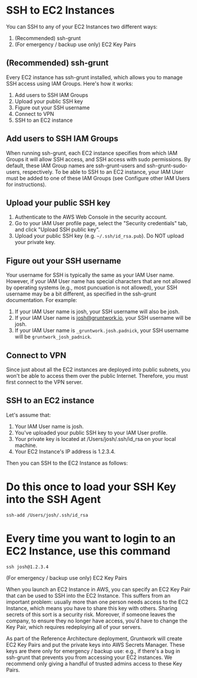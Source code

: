 # SSH to EC2 Instances 
You can SSH to any of your EC2 Instances two different ways:
1. (Recommended) ssh-grunt
1. (For emergency / backup use only) EC2 Key Pairs

## (Recommended) ssh-grunt

Every EC2 instance has ssh-grunt installed, which allows you to manage SSH access using IAM Groups. Here's how it works:

1. Add users to SSH IAM Groups
1. Upload your public SSH key
1. Figure out your SSH username
1. Connect to VPN
1. SSH to an EC2 instance

## Add users to SSH IAM Groups

When running ssh-grunt, each EC2 instance specifies from which IAM Groups it will allow SSH access, and SSH access with sudo permissions. By default, these IAM Group names are ssh-grunt-users and ssh-grunt-sudo-users, respectively. To be able to SSH to an EC2 instance, your IAM User must be added to one of these IAM Groups (see Configure other IAM Users for instructions).

## Upload your public SSH key

1. Authenticate to the AWS Web Console in the security account.
1. Go to your IAM User profile page, select the "Security credentials" tab, and click "Upload SSH public key".
1. Upload your public SSH key (e.g. `~/.ssh/id_rsa.pub`). Do NOT upload your private key.

## Figure out your SSH username

Your username for SSH is typically the same as your IAM User name. However, if your IAM User name has special characters that are not allowed by operating systems (e.g., most puncuation is not allowed), your SSH username may be a bit different, as specified in the ssh-grunt documentation. For example:

1. If your IAM User name is josh, your SSH username will also be josh.
1. If your IAM User name is josh@gruntwork.io, your SSH username will be josh.
1. If your IAM User name is `_gruntwork.josh.padnick`, your SSH username will be `gruntwork_josh_padnick`.

## Connect to VPN

Since just about all the EC2 instances are deployed into public subnets, you won't be able to access them over the public Internet. Therefore, you must first connect to the VPN server.

## SSH to an EC2 instance

Let's assume that:

1.  Your IAM User name is josh.
1.  You've uploaded your public SSH key to your IAM User profile.
1.  Your private key is located at /Users/josh/.ssh/id_rsa on your local machine.
1.  Your EC2 Instance's IP address is 1.2.3.4.

Then you can SSH to the EC2 Instance as follows:

# Do this once to load your SSH Key into the SSH Agent
`ssh-add /Users/josh/.ssh/id_rsa`

# Every time you want to login to an EC2 Instance, use this command
`ssh josh@1.2.3.4`

(For emergency / backup use only) EC2 Key Pairs

When you launch an EC2 Instance in AWS, you can specify an EC2 Key Pair that can be used to SSH into the EC2 Instance. This suffers from an important problem: usually more than one person needs access to the EC2 Instance, which means you have to share this key with others. Sharing secrets of this sort is a security risk. Moreover, if someone leaves the company, to ensure they no longer have access, you'd have to change the Key Pair, which requires redeploying all of your servers.

As part of the Reference Architecture deployment, Gruntwork will create EC2 Key Pairs and put the private keys into AWS Secrets Manager. These keys are there only for emergency / backup use: e.g., if there's a bug in ssh-grunt that prevents you from accessing your EC2 instances. We recommend only giving a handful of trusted admins access to these Key Pairs.


<!-- ##DOCS-SOURCER-START
{
  "sourcePlugin": "local-copier",
  "hash": "4f8b26ab96536c85058b65c7deb50da3"
}
##DOCS-SOURCER-END -->
